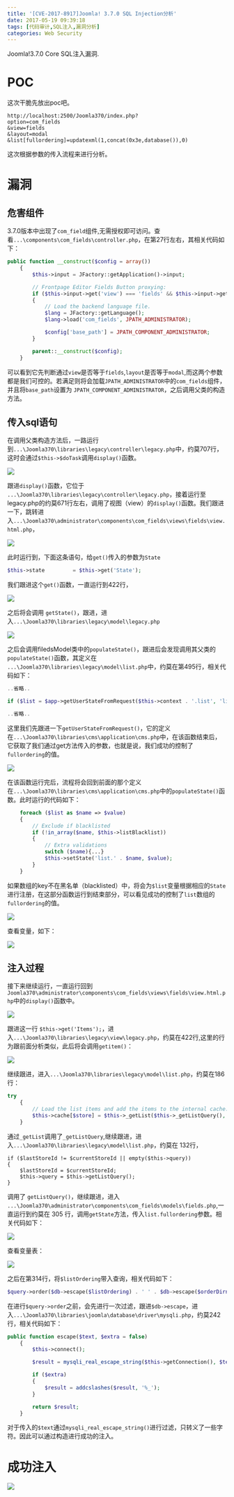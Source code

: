 ```yaml
---
title: '[CVE-2017-8917]Joomla! 3.7.0 SQL Injection分析'
date: 2017-05-19 09:39:18
tags: [代码审计,SQL注入,漏洞分析]
categories: Web Security
---
```

Joomla!3.7.0 Core SQL注入漏洞.
<!-- more -->
# POC
这次干脆先放出poc吧。
```
http://localhost:2500/Joomla370/index.php?
option=com_fields
&view=fields
&layout=modal
&list[fullordering]=updatexml(1,concat(0x3e,database()),0)
```
这次根据参数的传入流程来进行分析。

# 漏洞
## 危害组件
3.7.0版本中出现了`com_field`组件,无需授权即可访问。查看`...\components\com_fields\controller.php`，在第27行左右，其相关代码如下：
```php
public function __construct($config = array())
	{
		$this->input = JFactory::getApplication()->input;

		// Frontpage Editor Fields Button proxying:
		if ($this->input->get('view') === 'fields' && $this->input->get('layout') === 'modal')
		{
			// Load the backend language file.
			$lang = JFactory::getLanguage();
			$lang->load('com_fields', JPATH_ADMINISTRATOR);

			$config['base_path'] = JPATH_COMPONENT_ADMINISTRATOR;
		}

		parent::__construct($config);
	}
```
可以看到它先判断通过`view`是否等于`fields`,`layout`是否等于`modal`,而这两个参数都是我们可控的。若满足则将会加载`JPATH_ADMINISTRATOR`中的`com_fields`组件，并且将`base_path`设置为 `JPATH_COMPONENT_ADMINISTRATOR`，之后调用父类的构造方法。

## 传入sql语句
在调用父类构造方法后，一路运行到`...\Joomla370\libraries\legacy\controller\legacy.php`中，约莫707行，这时会通过`$this->$doTask`调用`display()`函数。

![](https://github.com/CHYbeta/chybeta.github.io/raw/master/images/pic/20170519/calldisplay.jpg)

跟进`display()`函数，它位于 `...\Joomla370\libraries\legacy\controller\legacy.php`，接着运行至legacy.php的约莫671行左右，调用了视图（view）的`display()`函数。我们跟进一下，跳转进入`...\Joomla370\administrator\components\com_fields\views\fields\view.html.php`，

![](https://github.com/CHYbeta/chybeta.github.io/raw/master/images/pic/20170519/viewdisplay2.jpg?raw=true)

此时运行到，下面这条语句，给`get()`传入的参数为`State`

```php
$this->state         = $this->get('State');
```

我们跟进这个`get()`函数，一直运行到422行，

![](https://github.com/CHYbeta/chybeta.github.io/raw/master/images/pic/20170519/getState.jpg?raw=true)

之后将会调用 `getState()`，跟进，进入`...\Joomla370\libraries\legacy\model\legacy.php`

![](https://github.com/CHYbeta/chybeta.github.io/raw/master/images/pic/20170519/callpopulateState.jpg)

之后会调用filedsModel类中的`populateState()`，跟进后会发现调用其父类的`populateState()`函数，其定义在 `...\Joomla370\libraries\legacy\model\list.php`中，约莫在第495行，相关代码如下：
```php
..省略..

if ($list = $app->getUserStateFromRequest($this->context . '.list', 'list', array(), 'array'))

..省略..
```
这里我们先跟进一下`getUserStateFromRequest()`，它的定义在`...\Joomla370\libraries\cms\application\cms.php`中，在该函数结束后，它获取了我们通过get方法传入的参数，也就是说，我们成功的控制了`fullordering`的值。

![](https://github.com/CHYbeta/chybeta.github.io/raw/master/images/pic/20170519/fullordering.jpg)

在该函数运行完后，流程将会回到前面的那个定义在`...\Joomla370\libraries\cms\application\cms.php`中的`populateState()`函数。此时运行的代码如下：
```php
	foreach ($list as $name => $value)
	{
		// Exclude if blacklisted
		if (!in_array($name, $this->listBlacklist))
		{
			// Extra validations
			switch ($name){...}
			$this->setState('list.' . $name, $value);
		}
	}
```
如果数组的key不在黑名单（blacklisted）中，将会为`$list`变量根据相应的`State`进行注册，在这部分函数运行到结束部分，可以看见成功的控制了`list`数组的`fullordering`的值。

![](https://github.com/CHYbeta/chybeta.github.io/raw/master/images/pic/20170519/thissetstate.jpg?raw=true)

查看变量，如下：

![](https://github.com/CHYbeta/chybeta.github.io/raw/master/images/pic/20170519/arraylist.jpg?raw=true)

## 注入过程
接下来继续运行，一直运行回到`Joomla370\administrator\components\com_fields\views\fields\view.html.php`中的`display()`函数中。

![](https://github.com/CHYbeta/chybeta.github.io/raw/master/images/pic/20170519/getitem.jpg?raw=true)

跟进这一行 `$this->get('Items');`，进入`...\Joomla370\libraries\legacy\view\legacy.php`，约莫在422行,这里的行为跟前面分析类似，此后将会调用`getitem()`：

![](https://github.com/CHYbeta/chybeta.github.io/raw/master/images/pic/20170519/callgetitem.jpg?raw=true)

继续跟进，进入`...\Joomla370\libraries\legacy\model\list.php`，约莫在186行：
```php
try
	{
		// Load the list items and add the items to the internal cache.
		$this->cache[$store] = $this->_getList($this->_getListQuery(), $this->getStart(), $this->getState('list.limit'));
	}
```
通过`_getList`调用了`_getListQuery`,继续跟进，进入`...\Joomla370\libraries\legacy\model\list.php`，约莫在 132行，
```
if ($lastStoreId != $currentStoreId || empty($this->query))
{
	$lastStoreId = $currentStoreId;
	$this->query = $this->getListQuery();
}
```
调用了 `getListQuery()`，继续跟进，进入 `...\Joomla370\administrator\components\com_fields\models\fields.php`,一直运行到约莫在 305 行，调用`getState`方法，传入`list.fullordering`参数。相关代码如下：

![](https://github.com/CHYbeta/chybeta.github.io/raw/master/images/pic/20170519/listordering2.jpg?raw=true)

查看变量表：

![](https://github.com/CHYbeta/chybeta.github.io/raw/master/images/pic/20170519/listfullordering3.jpg?raw=true)

之后在第314行，将`$listOrdering`带入查询，相关代码如下：
```php
$query->order($db->escape($listOrdering) . ' ' . $db->escape($orderDirn));
```

在进行`$query->order`之前，会先进行一次过滤，跟进`$db->escape`，进入`...\Joomla370\libraries\joomla\database\driver\mysqli.php`，约莫242行，相关代码如下：
```php
public function escape($text, $extra = false)
	{
		$this->connect();

		$result = mysqli_real_escape_string($this->getConnection(), $text);

		if ($extra)
		{
			$result = addcslashes($result, '%_');
		}

		return $result;
	}
```
对于传入的`$text`通过`mysqli_real_escape_string()`进行过滤，只转义了一些字符。因此可以通过构造进行成功的注入。

# 成功注入

![](https://github.com/CHYbeta/chybeta.github.io/raw/master/images/pic/20170519/poc.jpg?raw=true)
